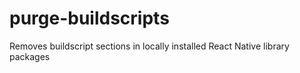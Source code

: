 # purge-buildscripts

Removes buildscript sections in locally installed React Native library packages
